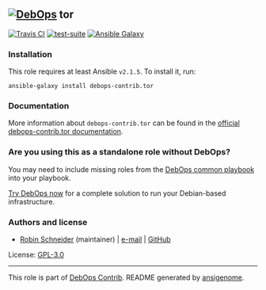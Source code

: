 ## [![DebOps](https://debops.org/images/debops-small.png)](https://debops.org) tor

<!-- This file was generated by Ansigenome. Do not edit this file directly but
     instead have a look at the files in the ./meta/ directory. -->

[![Travis CI](https://img.shields.io/travis/debops-contrib/ansible-tor.svg?style=flat)](https://travis-ci.org/debops-contrib/ansible-tor)
[![test-suite](https://img.shields.io/badge/test--suite-ansible--tor-blue.svg?style=flat)](https://github.com/debops/test-suite/tree/master/ansible-tor/)
[![Ansible Galaxy](https://img.shields.io/badge/galaxy-debops--contrib.tor-660198.svg?style=flat)](https://galaxy.ansible.com/ypid/tor)



### Installation

This role requires at least Ansible `v2.1.5`. To install it, run:

```Shell
ansible-galaxy install debops-contrib.tor
```

### Documentation

<!-- FIXME: Change to the canonical URL when it has been setup. https://github.com/debops/docs/issues/111 -->
More information about `debops-contrib.tor` can be found in the
[official debops-contrib.tor documentation](https://debops-contrib.readthedocs.io/en/latest/ansible/roles/ansible-tor/docs/).



### Are you using this as a standalone role without DebOps?

You may need to include missing roles from the [DebOps common
playbook](https://github.com/debops/debops-playbooks/blob/master/playbooks/common.yml)
into your playbook.

[Try DebOps now](https://debops.org/) for a complete solution to run your Debian-based infrastructure.





### Authors and license

- [Robin Schneider](https://docs.debops.org/en/latest/debops-keyring/docs/entities.html#debops-keyring-entity-ypid) (maintainer) | [e-mail](mailto:ypid@riseup.net) | [GitHub](https://github.com/ypid)

License: [GPL-3.0](https://tldrlegal.com/license/gnu-general-public-license-v3-%28gpl-3%29)

***

This role is part of [DebOps Contrib](https://github.com/debops-contrib/debops-contrib). README generated by [ansigenome](https://github.com/nickjj/ansigenome/).
<!-- Ansigenome sources: https://github.com/ypid/ypid-ansible-common/tree/master/template_READMEs/debops-contrib -->
